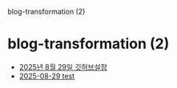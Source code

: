 blog-transformation (2)

# blog-transformation (2)

- [2025년 8월 29일 깃허브설정](./2025년%208월%2029일%20깃허브설정.html)
- [2025-08-29 test](./2025-08-29%20test.html)
